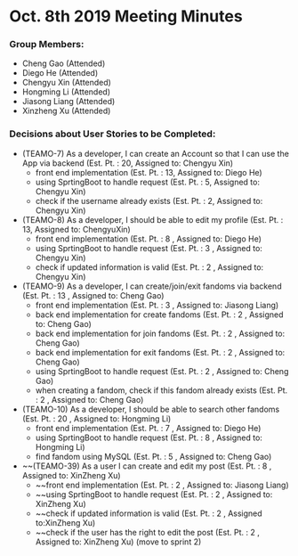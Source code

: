 # Oct. 8th 2019 Meeting Minutes

### Group Members: 
* Cheng Gao (Attended)
* Diego He (Attended)
* Chengyu Xin (Attended)
* Hongming Li (Attended)
* Jiasong Liang (Attended)
* Xinzheng Xu (Attended)

### Decisions about User Stories to be Completed:

* (TEAMO-7) As a developer, I can create an Account so that I can use the App via backend (Est. Pt. : 20, Assigned to: Chengyu Xin)
  * front end implementation (Est. Pt. : 13, Assigned to: Diego He)
  * using SprtingBoot to handle request (Est. Pt. : 5, Assigned to: Chengyu Xin)
  * check if the username already exists (Est. Pt. : 2, Assigned to: Chengyu Xin)
* (TEAMO-8) As a developer, I should be able to edit my profile (Est. Pt. : 13, Assigned to: ChengyuXin)
  * front end implementation (Est. Pt. : 8 , Assigned to: Diego He)
  * using SprtingBoot to handle request (Est. Pt. : 3 , Assigned to: Chengyu Xin)
  * check if updated information is valid (Est. Pt. : 2 , Assigned to: Chengyu Xin)
* (TEAMO-9) As a developer, I can create/join/exit fandoms via backend (Est. Pt. : 13 , Assigned to: Cheng Gao)
  * front end implementation (Est. Pt. : 3 , Assigned to: Jiasong Liang)
  * back end implementation for create fandoms (Est. Pt. : 2 , Assigned to: Cheng Gao)
  * back end implementation for join fandoms (Est. Pt. : 2 , Assigned to: Cheng Gao)
  * back end implementation for exit fandoms (Est. Pt. : 2 , Assigned to: Cheng Gao)
  * using SprtingBoot to handle request (Est. Pt. : 2 , Assigned to: Cheng Gao)
  * when creating a fandom, check if this fandom already exists (Est. Pt. : 2 , Assigned to: Cheng Gao)
* (TEAMO-10) As a developer, I should be able to search other fandoms (Est. Pt. : 20 , Assigned to: Hongming Li)
  * front end implementation (Est. Pt. : 7 , Assigned to: Diego He)
  * using SprtingBoot to handle request (Est. Pt. : 8 , Assigned to: Hongming Li)
  * find fandom using MySQL (Est. Pt. : 5 , Assigned to: Cheng Gao)
* ~~(TEAMO-39) As a user I can create and edit my post (Est. Pt. : 8 , Assigned to: XinZheng Xu)
  * ~~front end implementation (Est. Pt. : 2 , Assigned to: Jiasong Liang)
  * ~~using SprtingBoot to handle request (Est. Pt. : 2 , Assigned to: XinZheng Xu)
  * ~~check if updated information is valid (Est. Pt. : 2 , Assigned to:XinZheng Xu)
  * ~~check if the user has the right to edit the post (Est. Pt. : 2 , Assigned to: XinZheng Xu)
  (move to sprint 2)
